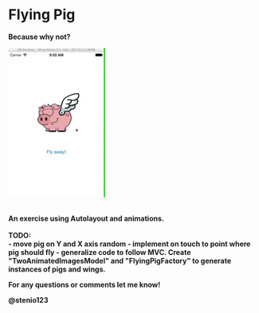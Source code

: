 Flying Pig
=================

<b>Because why not?<b/>

![Screenshot](https://github.com/stenio123/FlyingPig/raw/master/FlyingPig/FlyingPigDemo.gif)

<br/>
An exercise using Autolayout and animations.
<br/>
<br/>
<b>TODO:</b>
<br/>
- move pig on Y and X axis random
- implement on touch to point where pig should fly
- generalize code to follow MVC. Create "TwoAnimatedImagesModel" and "FlyingPigFactory" to generate instances of pigs and wings.
<br/>


For any questions or comments let me know!

@stenio123
